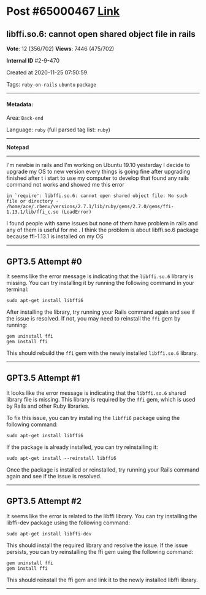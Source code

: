 
# Post \#65000467 [Link](https://stackoverflow.com/questions/65000467/)

## libffi.so.6: cannot open shared object file in rails

**Vote**: 12 (356/702) **Views**: 7446 (475/702) 

**Internal ID** \#2-9-470

Created at 2020-11-25 07:50:59

Tags: `ruby-on-rails` `ubuntu` `package`

----------

#### Metadata:

Area: `Back-end`

Language: `ruby` (full parsed tag list: `ruby`)

----------

**Notepad**


----------

I'm newbie in rails and I'm working on Ubuntu 19.10 yesterday I decide to upgrade my OS to new version every things is going fine after upgrading finished after t i start to use my computer to develop that found any rails command not works and showed me this error
```
in `require': libffi.so.6: cannot open shared object file: No such file or directory - /home/ace/.rbenv/versions/2.7.1/lib/ruby/gems/2.7.0/gems/ffi-1.13.1/lib/ffi_c.so (LoadError)
```

I found people with same issues but none of them have problem in rails and any of them is useful for me .
I think the problem is about libffi.so.6 package because ffi-1.13.1 is installed on my OS


----------
        
## GPT3.5 Attempt \#0

It seems like the error message is indicating that the `libffi.so.6` library is missing. You can try installing it by running the following command in your terminal:

```
sudo apt-get install libffi6
```

After installing the library, try running your Rails command again and see if the issue is resolved. If not, you may need to reinstall the `ffi` gem by running:

```
gem uninstall ffi
gem install ffi
```

This should rebuild the `ffi` gem with the newly installed `libffi.so.6` library.

--------

## GPT3.5 Attempt \#1

It looks like the error message is indicating that the `libffi.so.6` shared library file is missing. This library is required by the `ffi` gem, which is used by Rails and other Ruby libraries.

To fix this issue, you can try installing the `libffi6` package using the following command:

```
sudo apt-get install libffi6
```

If the package is already installed, you can try reinstalling it:

```
sudo apt-get install --reinstall libffi6
```

Once the package is installed or reinstalled, try running your Rails command again and see if the issue is resolved.

--------

## GPT3.5 Attempt \#2

It seems like the error is related to the libffi library. You can try installing the libffi-dev package using the following command:

```
sudo apt-get install libffi-dev
```

This should install the required library and resolve the issue. If the issue persists, you can try reinstalling the ffi gem using the following command:

```
gem uninstall ffi
gem install ffi
```

This should reinstall the ffi gem and link it to the newly installed libffi library.

--------

